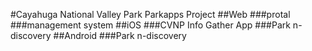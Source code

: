 #Cayahuga National Valley Park Parkapps Project
##Web
###protal
###management system
##iOS
###CVNP Info Gather App
###Park n-discovery
##Android
###Park n-discovery
